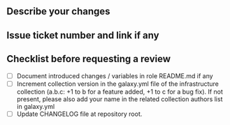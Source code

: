 ## Describe your changes

## Issue ticket number and link if any

## Checklist before requesting a review
- [ ] Document introduced changes / variables in role README.md if any
- [ ] Increment collection version in the galaxy.yml file of the infrastructure collection (a.b.c: +1 to b for a feature added, +1 to c for a bug fix). If not present, please also add your name in the related collection authors list in galaxy.yml
- [ ] Update CHANGELOG file at repository root.
